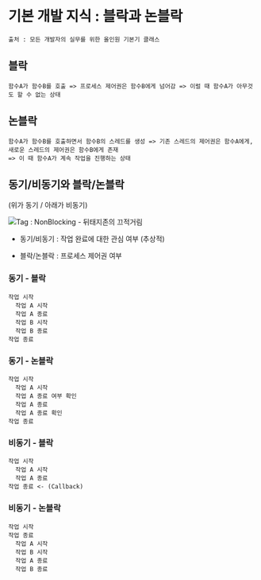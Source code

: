 # 기본 개발 지식 : 블락과 논블락

```
출처 : 모든 개발자의 실무를 위한 올인원 기본기 클래스
```



## 블락

```
함수A가 함수B를 호출 => 프로세스 제어권은 함수B에게 넘어감 => 이럴 때 함수A가 아무것도 할 수 없는 상태
```



## 논블락

```
함수A가 함수B를 호출하면서 함수B의 스레드를 생성 => 기존 스레드의 제어권은 함수A에게, 새로운 스레드의 제어권은 함수B에게 존재
=> 이 때 함수A가 계속 작업을 진행하는 상태
```



## 동기/비동기와 블락/논블락

(위가 동기 / 아래가 비동기)

![Tag : NonBlocking - 뒤태지존의 끄적거림](http://i.imgur.com/oPYfrZl.png)

- 동기/비동기 : 작업 완료에 대한 관심 여부 (추상적)

- 블락/논블락 : 프로세스 제어권 여부



### 동기 - 블락

```
작업 시작
  작업 A 시작
  작업 A 종료
  작업 B 시작
  작업 B 종료
작업 종료
```



### 동기 - 논블락

```
작업 시작
  작업 A 시작
  작업 A 종료 여부 확인
  작업 A 종료
  작업 A 종료 확인
작업 종료
```



### 비동기 - 블락

```
작업 시작
  작업 A 시작
  작업 A 종료
작업 종료 <- (Callback)
```



### 비동기 - 논블락

```
작업 시작
작업 종료
  작업 A 시작
  작업 B 시작
  작업 A 종료
  작업 B 종료
```

